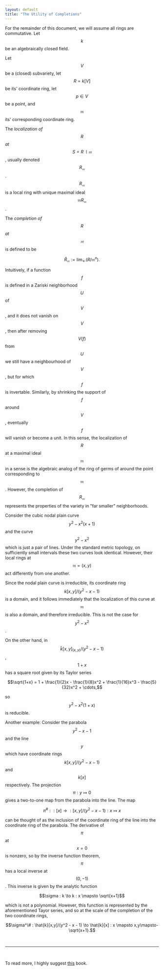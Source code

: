 ```yaml
---
layout: default
title: "The Utility of Completions"
---
```


For the remainder of this document, we will assume all rings are commutative. Let $$k$$ be an algebraically closed field.

Let $$V$$ be a (closed) subvariety, let $$R=k[V]$$ be its' coordinate ring, let $$p \in V$$ be a point, and $$\mathfrak{m}$$ its' corresponding coordinate ring. 

The *localization of $$R$$ at $$S = R \backslash \mathfrak{m}$$*, usually denoted $$R_\mathfrak{m}$$. $$R_\mathfrak{m}$$ is a local ring with unique maximal ideal $$\mathfrak{m}R_\mathfrak{m}$$.

The *completion of $$R$$ at $$\mathfrak{m}$$* is defined to be

$$\hat{R}_\mathfrak{m} := \lim_{\longleftarrow}(R/\mathfrak{m}^n).$$


Intuitively, if a function $$f$$ is defined in a Zariski neighborhood $$U$$ of $$V$$, and it does not vanish on $$V$$, then after removing $$V(f)$$ from $$U$$ we still have a neighbourhood of $$V$$, but for which $$f$$ is invertable. Similarly, by shrinking the support of $$f$$ around $$V$$, eventually $$f$$ will vanish or become a unit. In this sense, the localization of $$R$$ at a maximal ideal $$\mathfrak{m}$$ in a sense is the algebraic analog of the ring of germs of around the point corresponding to $$\mathfrak{m}$$. However, the completion of $$ R_\mathfrak{m}$$ represents the properties of the variety in "far smaller" neighborhoods.

Consider the cubic nodal plain curve $$y^2-x^2(x+1)$$ and the curve $$y^2-x^2$$ which is just a pair of lines. Under the standard metric topology, on sufficiently small intervals these two curves look identical. However, their local rings at $$\mathfrak{m}=(x,y)$$ act differently from one another.

Since the nodal plain curve is irreducible, its coordinate ring $$k[x,y]/(y^2 - x - 1)$$ is a domain, and it follows immediately that the localization of this curve at $$\mathfrak{m}$$ is also a domain, and therefore irreducible. This is not the case for $$y^2-x^2$$.

On the other hand, in $$\hat{k}[x,y]_{(x,y)}/(y^2 - x - 1)$$, $$1+x$$ has a square root given by its Taylor series
 
 $$\sqrt{1+x} = 1 + \frac{1}{2}x - \frac{1}{8}x^2 + \frac{1}{16}x^3 - \frac{5}{32}x^2 + \cdots,$$ 
 
so $$y^2 - x^2(1+x)$$ is reducible.

Another example: Consider the parabola $$y^2 - x - 1$$ and the line $$y$$ which have coordinate rings $$k[x,y]/(y^2 - x - 1)$$ and $$k[x]$$ respectively. The projection $$\pi : y \mapsto 0$$ gives a two-to-one map from the parabola into the line. The map 

$$\pi^\# : :[x] \to :[x,y]/(y^2-x-1) : x \mapsto x$$

can be thought of as the inclusion of the coordinate ring of the line into the coordinate ring of the parabola. The derivative of $$\pi$$ at $$x=0$$ is nonzero, so by the inverse function theorem, $$\pi$$ has a local inverse at $$(0, -1)$$. This inverse is given by the analytic function 

$$\sigma : k \to k : x \mapsto \sqrt{x+1}$$

which is not a polynomial. However, this function is represented by the aforementioned Tayor series, and so at the scale of the completion of the two coordinate rings, 

$$\sigma^\# : \hat{k}[x,y]/(y^2 - x - 1) \to \hat{k}[x] : x \mapsto x,y\mapsto-\sqrt{x+1}.$$

<br>
<hr>
<br>

To read more, I highly suggest [this](https://link.springer.com/book/10.1007/978-1-4612-5350-1) book.

<!-- 

\newcommand{\Spec}[1]{\text{Spec}({#1})} 

\begin{document}
	\maketitle

	

	

	Intuitively, if a function $f$ is defined in a Zariski neighborhood $U$ of $Z$, and it does not vanish on $Z$, then by removing $Z(f)$ from $U$, we still have a neighbourhood of $Z$, but for which $f$ is invertable. Similarly, by shrinking the support of $f$ around $Z$, eventually $f$ will vanish or become a unit. The localization of $R$ at $(x,y)$ in a sense is the algebraic analog of the ring of germs of $(0, 0)$. However, the completion of $\hat R_\fp$ represents the properties of the variety in far smaller neighborhoods.

	

	

	

	
\end{document} -->